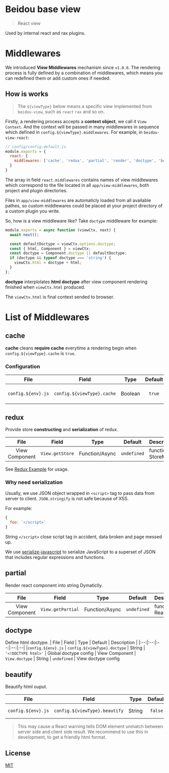 # Beidou base view

> React view

Used by internal react and rax plugins.

# Middlewares
We introduced **View Middlewares** mechanism since `v1.0.0`. The rendering process is fully defined by a combination of middlewares, which means you can redefined them or add custom ones if needed.

## How is works

> The `${viewType}` below means a specific view implemented from `beidou-view`, such as `react` `rax` and so on.

Firstly, a rendering process accepts a **context object**, we call it `View Context`. And the context will be passed in many middlewares in sequence which defined in `config.${viewType}.middlewares`. For example, in `beidou-view-react`:

```js
// config/config.default.js
module.exports = {
  react: {
    middlewares: ['cache', 'redux', 'partial', 'render', 'doctype', 'beautify'],
  }
}
```

The array in field `react.middlewares` contains names of view middlewares which correspond to the file located in all `app/view-middlewares`, both project and plugin directories.

Files in `app/view-middlewares` are automaticly loaded from all available pathes, so custom middlewares could be placed at your project directory of a custom plugin you write.

So, how is a view middleware like? Take `doctype` middleware for example:

```js
module.exports = async function (viewCtx, next) {
  await next();

  const defaultDoctype = viewCtx.options.doctype;
  const { html, Component } = viewCtx;
  const doctype = Component.doctype || defaultDoctype;
  if (doctype && typeof doctype === 'string') {
    viewCtx.html = doctype + html;
  }
};
```

**doctype** interplolates **html doctype** after view component rendering finished when `viewCtx.html` produced. 

The `viewCtx.html` is final context sended to browser. 


# List of Middlewares

## cache

**cache** cleans **require cache** everytime a rendering begin when `config.${viewType}.cache` is `true`.

### Configuration
| File | Field | Type | Default | Description |
|:--:|:--:|:--:|:--:|:--|
|`config.${env}.js` | `config.${viewType}.cache` | Boolean | `true` | Don't clean cache if `true`

## redux

Provide store **constructing** and **serialization** of redux.

| File | Field | Type | Default | Description |
|:--:|:--:|:--:|:--:|:--|
| View Component | `View.getStore` | Function/Async | `undefined` | function(viewCtx.props): StoreMap 

See [Redux Example](https://github.com/alibaba/beidou/tree/master/examples/redux) for usage.

### Why need serialization
Usually, we use JSON object wrapped in `<script>` tag to pass data from server to client. `JSON.stringify` is not safe because of XSS.

For example:

```js
{
  foo: `</script>`
}
```

String `</script>` close script tag in accident, data broken and page messed up.

We use [serialize-javascript](https://github.com/yahoo/serialize-javascript) to serialize JavaScript to a superset of JSON that includes regular expressions and functions.
 
## partial

Render react component into string Dymaticlly.

| File | Field | Type | Default | Description |
|:--:|:--:|:--:|:--:|:--|
| View Component | `View.getPartial` | Function/Async | `undefined` | function(viewCtx.props): ReactComponentMap 

## doctype

Define html doctype.
| File | Field | Type | Default | Description |
|:--:|:--:|:--:|:--:|:--|
|`config.${env}.js` | `config.${viewType}.doctype` | String | `'<!DOCTYPE html>'` | Global doctype config
| View Component | `View.doctype` | String | `undefined` | View doctype config


## beautify

Beautify html ouput.

| File | Field | Type | Default | Description |
|:--:|:--:|:--:|:--:|:--|
|`config.${env}.js` | `config.${viewType}.beautify` | String | `false` | enable/disable beautify

> This may cause a React warning tells DOM element unmatch between server side and client side result. We recommend to use this in development, to get a friendly html format.

## License

[MIT](LICENSE)
